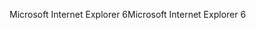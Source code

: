 <span data-ttu-id="c3805-101">Microsoft Internet Explorer 6</span><span class="sxs-lookup"><span data-stu-id="c3805-101">Microsoft Internet Explorer 6</span></span>
